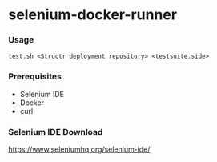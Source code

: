 # selenium-docker-runner

### Usage

    test.sh <Structr deployment repository> <testsuite.side>
    

### Prerequisites
- Selenium IDE
- Docker
- curl

### Selenium IDE Download
https://www.seleniumhq.org/selenium-ide/
